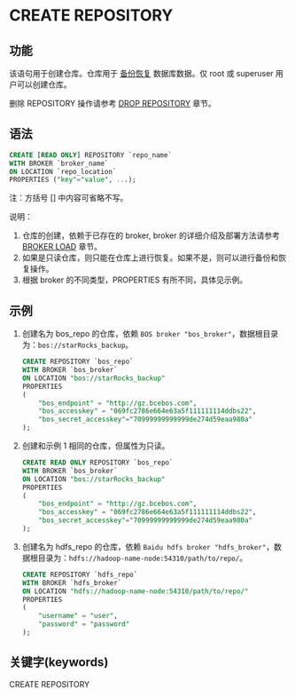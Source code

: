 # CREATE REPOSITORY

## 功能

该语句用于创建仓库。仓库用于 [备份恢复](/administration/Backup_and_restore.md) 数据库数据。仅 root 或 superuser 用户可以创建仓库。

删除 REPOSITORY 操作请参考 [DROP REPOSITORY](../data-definition/DROP_REPOSITORY.md) 章节。

## 语法

```sql
CREATE [READ ONLY] REPOSITORY `repo_name`
WITH BROKER `broker_name`
ON LOCATION `repo_location`
PROPERTIES ("key"="value", ...);
```

注：方括号 [] 中内容可省略不写。

说明：

1. 仓库的创建，依赖于已存在的 broker, broker 的详细介绍及部署方法请参考 [BROKER LOAD](/sql-reference/sql-statements/data-manipulation/BROKER_LOAD.md) 章节。
2. 如果是只读仓库，则只能在仓库上进行恢复。如果不是，则可以进行备份和恢复操作。
3. 根据 broker 的不同类型，PROPERTIES 有所不同，具体见示例。

## 示例

1. 创建名为 bos_repo 的仓库，依赖 `BOS broker "bos_broker"`，数据根目录为：`bos://starRocks_backup`。

    ```sql
    CREATE REPOSITORY `bos_repo`
    WITH BROKER `bos_broker`
    ON LOCATION "bos://starRocks_backup"
    PROPERTIES
    (
        "bos_endpoint" = "http://gz.bcebos.com",
        "bos_accesskey" = "069fc2786e664e63a5f111111114ddbs22",
        "bos_secret_accesskey"="70999999999999de274d59eaa980a"
    );
    ```

2. 创建和示例 1 相同的仓库，但属性为只读。

    ```sql
    CREATE READ ONLY REPOSITORY `bos_repo`
    WITH BROKER `bos_broker`
    ON LOCATION "bos://starRocks_backup"
    PROPERTIES
    (
        "bos_endpoint" = "http://gz.bcebos.com",
        "bos_accesskey" = "069fc2786e664e63a5f111111114ddbs22",
        "bos_secret_accesskey"="70999999999999de274d59eaa980a"
    );
    ```

3. 创建名为 hdfs_repo 的仓库，依赖 `Baidu hdfs broker "hdfs_broker"`，数据根目录为：`hdfs://hadoop-name-node:54310/path/to/repo/`。

    ```sql
    CREATE REPOSITORY `hdfs_repo`
    WITH BROKER `hdfs_broker`
    ON LOCATION "hdfs://hadoop-name-node:54310/path/to/repo/"
    PROPERTIES
    (
        "username" = "user",
        "password" = "password"
    );
    ```

## 关键字(keywords)

CREATE REPOSITORY
